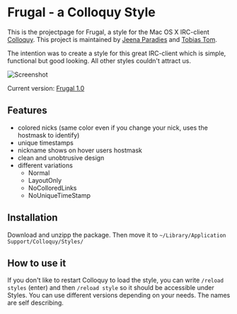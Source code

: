 # Frugal - a Colloquy Style

This is the projectpage for Frugal, a style for the  Mac OS X IRC-client  [Colloquy](http://colloquy.info). This project is maintained by [Jeena Paradies](http://github.com/jeena) and [Tobias Tom](http://github.com/tobiastom).

The intention was to create a style for this great IRC-client which is simple, functional but good looking. All other styles couldn't attract us.

![Screenshot](http://cloud.github.com/downloads/tobiastom/Frugal.colloquyStyle/FrugalColloquyStyle.png)

Current version: [Frugal 1.0](http://cloud.github.com/downloads/tobiastom/Frugal.colloquyStyle/Frugal.zip)

## Features

- colored nicks (same color even if you change your nick, uses the hostmask to identify)
- unique timestamps
- nickname shows on hover users hostmask
- clean and unobtrusive design
- different variations
  - Normal
  - LayoutOnly
  - NoColloredLinks
  - NoUniqueTimeStamp

## Installation

Download and unzipp the package. Then move it to `~/Library/Application Support/Colloquy/Styles/`

## How to use it

If you don't like to restart Colloquy to load the style, you can write `/reload styles` (enter) and then `/reload style` so it should be accessible under Styles. You can use different versions depending on your needs. The names are self describing.